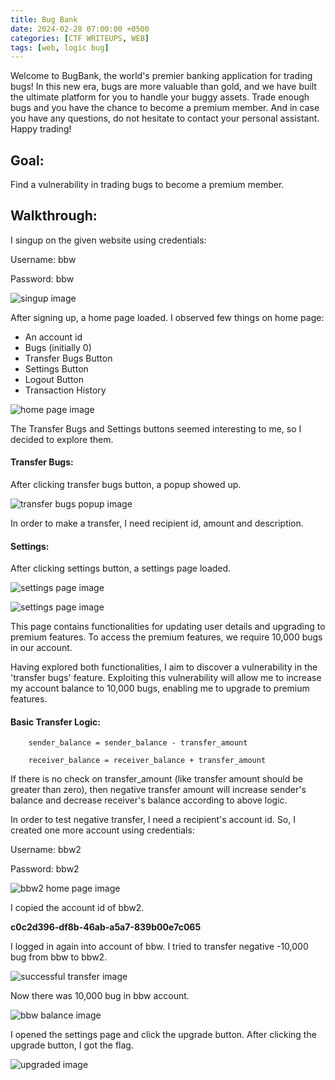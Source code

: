 ```yaml
---
title: Bug Bank
date: 2024-02-28 07:00:00 +0500
categories: [CTF WRITEUPS, WEB]
tags: [web, logic bug]
---
```


Welcome to BugBank, the world's premier banking application for trading bugs! In this new era, bugs are more valuable than gold, and we have built the ultimate platform for you to handle your buggy assets. Trade enough bugs and you have the chance to become a premium member. And in case you have any questions, do not hesitate to contact your personal assistant. Happy trading!

## Goal:

Find a vulnerability in trading bugs to become a premium member.

## Walkthrough:

I singup on the given website using credentials:

Username: bbw

Password: bbw

![singup image](assets/img/writeups/web/bugbank/SignupAccount.png)

After signing up, a home page loaded. I observed few things on home page:

 - An account id
 - Bugs (initially 0)
 - Transfer Bugs Button
 - Settings Button
 - Logout Button
 - Transaction History
 
 ![home page image](assets/img/writeups/web/bugbank/home-page.png)

The Transfer Bugs and Settings buttons seemed interesting to me, so I decided to explore them.

#### Transfer Bugs:

After clicking transfer bugs button, a popup showed up. 

![transfer bugs popup image](assets/img/writeups/web/bugbank/transfer-bugs-button.png)

In order to make a transfer, I need recipient id, amount and description.

#### Settings:

After clicking settings button, a settings page loaded.

![settings page image](assets/img/writeups/web/bugbank/settings1.png)

![settings page image](assets/img/writeups/web/bugbank/settings2.png)

This page contains functionalities for updating user details and upgrading to premium features. To access the premium features, we require 10,000 bugs in our account.

Having explored both functionalities, I aim to discover a vulnerability in the 'transfer bugs' feature. Exploiting this vulnerability will allow me to increase my account balance to 10,000 bugs, enabling me to upgrade to premium features.

#### Basic Transfer Logic:

        sender_balance = sender_balance - transfer_amount

        receiver_balance = receiver_balance + transfer_amount

If there is no check on transfer_amount (like transfer amount should be greater than zero), then negative transfer amount will increase sender's balance and decrease receiver's balance according to above logic.

In order to test negative transfer, I need a recipient's account id. So, I created one more account using credentials:

Username: bbw2

Password: bbw2

![bbw2 home page image](assets/img/writeups/web/bugbank/bbw2.png)

I copied the account id of bbw2. 

**c0c2d396-df8b-46ab-a5a7-839b00e7c065**

I logged in again into account of bbw. I tried to transfer negative -10,000 bug from bbw to bbw2. 

![successful transfer image](assets/img/writeups/web/bugbank/transfer3.png)

Now there was 10,000 bug in bbw account.

![bbw balance image](assets/img/writeups/web/bugbank/balance2.png)

I opened the settings page and click the upgrade button. After clicking the upgrade button, I got the flag.

![upgraded image](assets/img/writeups/web/bugbank/upgraded.png)
